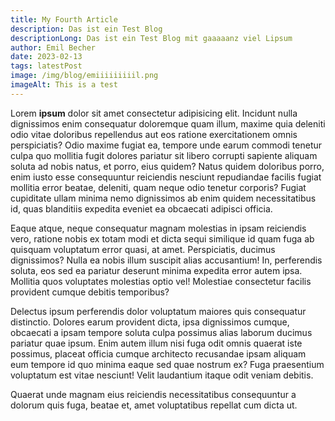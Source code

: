 ```yaml
---
title: My Fourth Article
description: Das ist ein Test Blog
descriptionLong: Das ist ein Test Blog mit gaaaaanz viel Lipsum
author: Emil Becher
date: 2023-02-13
tags: latestPost
image: /img/blog/emiiiiiiiiil.png
imageAlt: This is a test
---
```

Lorem **ipsum** dolor sit amet consectetur adipisicing elit. Incidunt nulla dignissimos enim consequatur doloremque quam illum, maxime quia deleniti odio vitae doloribus repellendus aut eos ratione exercitationem omnis perspiciatis? Odio maxime fugiat ea, tempore unde earum commodi tenetur culpa quo mollitia fugit dolores pariatur sit libero corrupti sapiente aliquam soluta ad nobis natus, et porro, eius quidem? Natus quidem doloribus porro, enim iusto esse consequuntur reiciendis nesciunt repudiandae facilis fugiat mollitia error beatae, deleniti, quam neque odio tenetur corporis? Fugiat cupiditate ullam minima nemo dignissimos ab enim quidem necessitatibus id, quas blanditiis expedita eveniet ea obcaecati adipisci officia. 

Eaque atque, neque consequatur magnam molestias in ipsam reiciendis vero, ratione nobis ex totam modi et dicta sequi similique id quam fuga ab quisquam voluptatum error quasi, at amet. Perspiciatis, ducimus dignissimos? Nulla ea nobis illum suscipit alias accusantium! In, perferendis soluta, eos sed ea pariatur deserunt minima expedita error autem ipsa. Mollitia quos voluptates molestias optio vel! Molestiae consectetur facilis provident cumque debitis temporibus? 

Delectus ipsum perferendis dolor voluptatum maiores quis consequatur distinctio. Dolores earum provident dicta, ipsa dignissimos cumque, obcaecati a ipsam tempore soluta culpa possimus alias laborum ducimus pariatur quae ipsum. Enim autem illum nisi fuga odit omnis quaerat iste possimus, placeat officia cumque architecto recusandae ipsam aliquam eum tempore id quo minima eaque sed quae nostrum ex? Fuga praesentium voluptatum est vitae nesciunt! Velit laudantium itaque odit veniam debitis. 

Quaerat unde magnam eius reiciendis necessitatibus consequuntur a dolorum quis fuga, beatae et, amet voluptatibus repellat cum dicta ut.